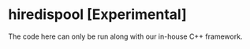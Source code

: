 # hiredispool [Experimental]

The code here can only be run along with our in-house C++ framework. 
